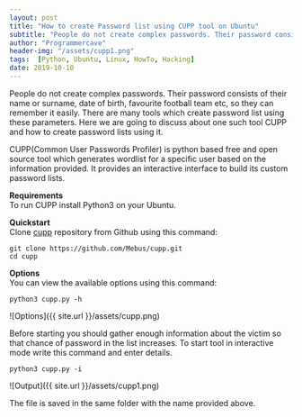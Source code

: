 ```yaml
---
layout: post
title: "How to create Password list using CUPP tool on Ubuntu"
subtitle: "People do not create complex passwords. Their password consists of their name or surname, date of birth, favourite football team etc, so they can remember it easily. There are many tools which create password list using these parameters. Here we are going to discuss about one such tool CUPP and how to create password lists using it."
author: "Programmercave"
header-img: "/assets/cupp1.png"
tags:  [Python, Ubuntu, Linux, HowTo, Hacking]
date: 2019-10-10
---
```


People do not create complex passwords. Their password consists of their name or surname, date of birth, favourite football team etc, so they can remember it easily. There are many tools which create password list using these parameters. Here we are going to discuss about one such tool CUPP and how to create password lists using it.

CUPP(Common User Passwords Profiler) is python based free and open source tool which generates wordlist for a specific user based on the information provided. It provides an interactive interface to build its custom password lists.

**Requirements**<br/>
To run CUPP install Python3 on your Ubuntu.

**Quickstart**<br/>
Clone [cupp](https://github.com/Mebus/cupp) repository from Github using this command:
  ```
  git clone https://github.com/Mebus/cupp.git
  cd cupp
  ```
  
**Options**<br/>
You can view the available options using this command:
  ```
  python3 cupp.py -h
  ```
![Options]({{ site.url }}/assets/cupp.png)

Before starting you should gather enough information about the victim so that chance of password in the list increases.
<input type="hidden" name="IL_IN_ARTICLE"> 
To start tool in interactive mode write this command and enter details.
  ```
  python3 cupp.py -i
  ```
  
![Output]({{ site.url }}/assets/cupp1.png)

The file is saved in the same folder with the name provided above.


